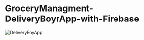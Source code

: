 # GroceryManagment-DeliveryBoyrApp-with-Firebase
![DeliveryBoyApp](https://user-images.githubusercontent.com/52954202/131649563-22f6dae1-3865-42cf-a348-487507fb9c14.jpg)
